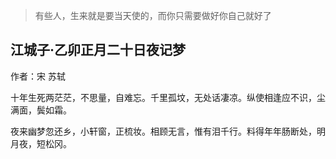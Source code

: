 > 有些人，生来就是要当天使的，而你只需要做好你自己就好了



## 江城子·乙卯正月二十日夜记梦

作者：宋 苏轼  

十年生死两茫茫，不思量，自难忘。千里孤坟，无处话凄凉。纵使相逢应不识，尘满面，鬓如霜。  

夜来幽梦忽还乡，小轩窗，正梳妆。相顾无言，惟有泪千行。料得年年肠断处，明月夜，短松冈。  

